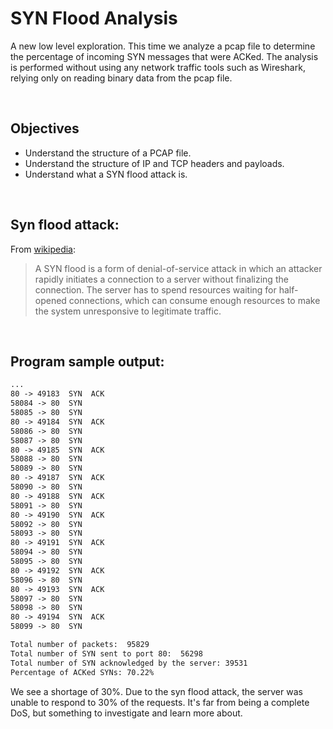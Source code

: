 # SYN Flood Analysis

A new low level exploration. This time we analyze a pcap file to determine the percentage of incoming SYN messages that were ACKed. The analysis is performed without using any network traffic tools such as Wireshark, relying only on reading binary data from the pcap file.

<br>

## Objectives

- Understand the structure of a PCAP file.
- Understand the structure of IP and TCP headers and payloads.
- Understand what a SYN flood attack is.

<br>

## Syn flood attack:

From [wikipedia](https://en.wikipedia.org/wiki/SYN_flood):

> A SYN flood is a form of denial-of-service attack in which an attacker rapidly initiates a connection to a server without finalizing the connection. The server has to spend resources waiting for half-opened connections, which can consume enough resources to make the system unresponsive to legitimate traffic.

<br>

## Program sample output:

```txt
...
80 -> 49183  SYN  ACK
58084 -> 80  SYN
58085 -> 80  SYN
80 -> 49184  SYN  ACK
58086 -> 80  SYN
58087 -> 80  SYN
80 -> 49185  SYN  ACK
58088 -> 80  SYN
58089 -> 80  SYN
80 -> 49187  SYN  ACK
58090 -> 80  SYN
80 -> 49188  SYN  ACK
58091 -> 80  SYN
80 -> 49190  SYN  ACK
58092 -> 80  SYN
58093 -> 80  SYN
80 -> 49191  SYN  ACK
58094 -> 80  SYN
58095 -> 80  SYN
80 -> 49192  SYN  ACK
58096 -> 80  SYN
80 -> 49193  SYN  ACK
58097 -> 80  SYN
58098 -> 80  SYN
80 -> 49194  SYN  ACK
58099 -> 80  SYN

Total number of packets:  95829
Total number of SYN sent to port 80:  56298
Total number of SYN acknowledged by the server: 39531
Percentage of ACKed SYNs: 70.22%
```

We see a shortage of 30%. Due to the syn flood attack, the server was unable to respond to 30% of the requests. It's far from being a complete DoS, but something to investigate and learn more about.
